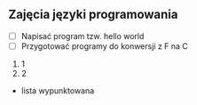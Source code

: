 ## Zajęcia języki programowania

* [ ] Napisać program tzw. hello world
* [ ] Przygotować programy do konwersji z F na C
1. 1
1. 2
* lista wypunktowana

